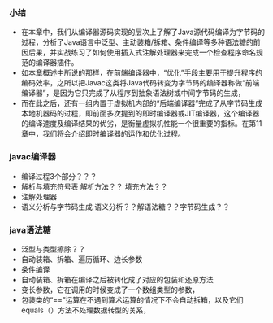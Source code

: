 ### 小结
>
- 在本章中，我们从编译器源码实现的层次上了解了Java源代码编译为字节码的过程，分析了Java语言中泛型、主动装箱/拆箱、条件编译等多种语法糖的前因后果，并实战练习了如何使用插入式注解处理器来完成一个检查程序命名规范的编译器插件。
- 如本章概述中所说的那样，在前端编译器中，“优化”手段主要用于提升程序的编码效率，之所以把Javac这类将Java代码转变为字节码的编译器称做“前端编译器”，是因为它只完成了从程序到抽象语法树或中间字节码的生成，
- 而在此之后，还有一组内置于虚拟机内部的“后端编译器”完成了从字节码生成本地机器码的过程，即前面多次提到的即时编译器或JIT编译器，这个编译器的编译速度及编译结果的优劣，是衡量虚拟机性能一个很重要的指标。在第11章中，我们将会介绍即时编译器的运作和优化过程。
>
### javac编译器
- 编译过程3个部分？？？
- 解析与填充符号表     解析方法？？ 填充方法？？
- 注解处理器
- 语义分析与字节码生成  语义分析？？解语法糖？？字节码生成？？
>
### java语法糖
- 泛型与类型擦除？？
- 自动装箱、拆箱、遍历循环、边长参数
- 条件编译
- 自动装箱、拆箱在编译之后被转化成了对应的包装和还原方法
- 变长参数，它在调用的时候变成了一个数组类型的参数，
- 包装类的“==”运算在不遇到算术运算的情况下不会自动拆箱，以及它们equals（）方法不处理数据转型的关系，
>

